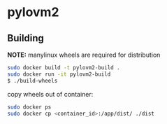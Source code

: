 # pylovm2

## Building

**NOTE:** manylinux wheels are required for distribution

``` bash
sudo docker build -t pylovm2-build .
sudo docker run -it pylovm2-build
$ ./build-wheels
```

copy wheels out of container:

``` bash
sudo docker ps
sudo docker cp <container_id>:/app/dist/ ./dist
```
